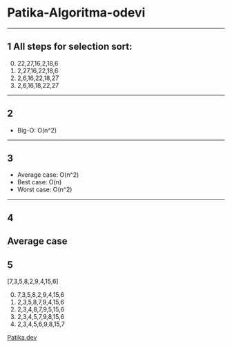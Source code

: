 # Patika-Algoritma-odevi

---
## 1 All steps for selection sort:
0. 22,27,16,2,18,6
1. 2,27,16,22,18,6
2. 2,6,16,22,18,27
3. 2,6,16,18,22,27
---
## 2 
- Big-O: O(n^2)
---
## 3 
- Average case: O(n^2)
- Best case: O(n)
- Worst case: O(n^2)
---
## 4 
Average case
---
## 5 
[7,3,5,8,2,9,4,15,6]

0. 7,3,5,8,2,9,4,15,6
1. 2,3,5,8,7,9,4,15,6
3. 2,3,4,8,7,9,5,15,6
4. 2,3,4,5,7,9,8,15,6
5. 2,3,4,5,6,9,8,15,7

[Patika.dev](https://www.patika.dev/tr)
